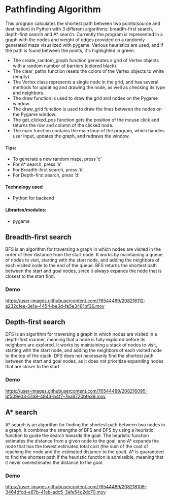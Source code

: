 # Pathfinding Algorithm

This program calculates the shortest path between two points(source and destination) in Python with 3 different algorithms: breadth-first search, depth-first search and A* search. Currently the program is represented in a graph with the nodes and weight of edges provided on a randomly generated maze visualized with pygame. Various heuristics are used, and if the path is found between the points, it's highlighted in green.

* The create_random_graph function generates a grid of Vertex objects with a random number of barriers (colored black).
* The clear_paths function resets the colors of the Vertex objects to white (empty).
* The Vertex class represents a single node in the grid, and has several methods for updating and drawing the node, as well as checking its type and neighbors.
* The draw function is used to draw the grid and nodes on the Pygame window.
* The draw_grid function is used to draw the lines between the nodes on the Pygame window.
* The get_clicked_pos function gets the position of the mouse click and returns the row and column of the clicked node.
* The main function contains the main loop of the program, which handles user input, updates the graph, and redraws the window.

#### Tips:
* To generate a new random maze, press ’c’
* For A* search, press ’a’
* For Breadth-first search, press ’b’
* For Depth-first search, press ’d’

#### Technology used
* Python for backend

#### Libraries/modules:
* pygame

## Breadth-first search
BFS is an algorithm for traversing a graph in which nodes are visited in the order of their distance from the start node. It works by maintaining a queue of nodes to visit, starting with the start node, and adding the neighbors of each visited node to the end of the queue. BFS returns the shortest path between the start and goal nodes, since it always expands the node that is closest to the start first.
### Demo
https://user-images.githubusercontent.com/76544489/208216112-a232c1ee-3e1a-4454-be3d-fe5e3481bf36.mov

## Depth-first search 
DFS is an algorithm for traversing a graph in which nodes are visited in a depth-first manner, meaning that a node is fully explored before its neighbors are explored. It works by maintaining a stack of nodes to visit, starting with the start node, and adding the neighbors of each visited node to the top of the stack. DFS does not necessarily find the shortest path between the start and goal nodes, as it does not prioritize expanding nodes that are closer to the start.
### Demo
https://user-images.githubusercontent.com/76544489/208216095-6f509e03-51d9-4843-b4f7-7ea8720bfe39.mov

## A* search
A* search is an algorithm for finding the shortest path between two nodes in a graph. It combines the strengths of BFS and DFS by using a heuristic function to guide the search towards the goal. The heuristic function estimates the distance from a given node to the goal, and A* expands the node that has the lowest estimated total cost (the sum of the cost of reaching the node and the estimated distance to the goal). A* is guaranteed to find the shortest path if the heuristic function is admissible, meaning that it never overestimates the distance to the goal.
### Demo
https://user-images.githubusercontent.com/76544489/208216108-3464dfcd-e67b-41eb-adc5-3afe54c2dc70.mov
